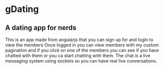 # gDating
## A dating app for nerds
This is an app made from angularjs that you can sign up for and login to view the members
Once logged in you can view members with my custom pagination and if you click on one of the members you can see if you have chatted with them or you ca start chatting with them. The chat is a live messaging system using sockets so you can have real live conversations.
